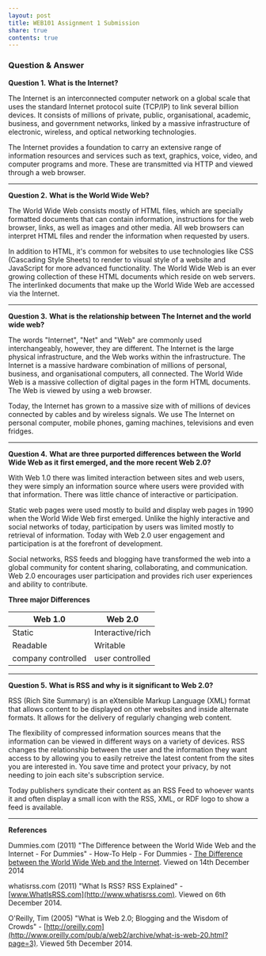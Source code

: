 ```yaml
---
layout: post
title: WEB101 Assignment 1 Submission
share: true
contents: true
---
```


### Question & Answer

**Question 1.**
**What is the Internet?**

   The Internet is an interconnected computer network on a global scale that uses the standard Internet protocol suite (TCP/IP) to link several billion devices. It consists of millions of private, public, organisational, academic, business, and government networks, linked by a massive infrastructure of electronic, wireless, and optical networking technologies. 

   The Internet provides a foundation to carry an extensive range of information resources and services such as text, graphics, voice, video, and computer programs and more. These are transmitted via HTTP and viewed through a web browser.


---


**Question 2.**
**What is the World Wide Web?**

   The World Wide Web consists mostly of HTML files, which are specially formatted documents that can contain information, instructions for the web browser, links, as well as images and other media. All web browsers can interpret HTML files and render the information when requested by users. 

   In addition to HTML, it's common for websites to use technologies like CSS (Cascading Style Sheets) to render to visual style of a website and JavaScript for more advanced functionality. The World Wide Web is an ever growing collection of these HTML documents which reside on web servers. The interlinked documents that make up the World Wide Web are accessed via the Internet.



---


**Question 3.**
**What is the relationship between The Internet and the world wide web?**

   The words "Internet", "Net" and "Web" are commonly used interchangeably, however, they are different. The Internet is the large physical infrastructure, and the Web works within the infrastructure. The Internet is a massive hardware combination of millions of personal, business, and organisational computers, all connected. The World Wide Web is a massive collection of digital pages in the form HTML documents. The Web is viewed by using a web browser.

   Today, the Internet has grown to a massive size with of millions of devices connected by cables and by wireless signals. We use The Internet on personal computer, mobile phones, gaming machines, televisions and even fridges.


---

**Question 4.**
**What are three purported differences between the World Wide Web as it first emerged, and the more recent Web 2.0?**

   With Web 1.0 there was limited interaction between sites and web users, they were simply an information source where users were provided with that information. There was little chance of interactive or participation. 

Static web pages were used mostly to build and display web pages in 1990 when the World Wide Web first emerged. Unlike the highly interactive and social networks of today, participation by users was limited mostly to retrieval of information. 
Today with Web 2.0 user engagement and participation is at the forefront of development. 

   Social networks, RSS feeds and blogging have transformed the web into a global community for content sharing, collaborating, and communication. Web 2.0 encourages user participation and provides rich user experiences and ability to contribute.


**Three major Differences**

Web 1.0  | Web 2.0
-------- | ------
Static   | Interactive/rich
Readable | Writable 
company controlled | user controlled



---


**Question 5.** 
**What is RSS and why is it significant to Web 2.0?**

RSS (Rich Site Summary) is an eXtensible Markup Language (XML) format that allows content to be displayed on other websites and inside alternate formats. It allows for the delivery of regularly changing web content.

The flexibility of compressed information sources means that the information can be viewed in different ways on a variety of devices. RSS changes the relationship between the user and the information they want access to by allowing you to easily retreive the latest content from the sites you are interested in. You save time and protect your privacy, by not needing to join each site's subscription service.

 Today publishers syndicate their content as an RSS Feed to whoever wants it and often display a small icon with the RSS, XML, or RDF logo to show a feed is available. 

---


**References**

Dummies.com (2011) "The Difference between the World Wide Web and the Internet - For Dummies" - How-To Help - For Dummies - [The Difference between the World Wide Web and the Internet](http://www.dummies.com/how-to/content/the-difference-between-the-world-wide-web-and-the-.html). Viewed on 14th December 2014

whatisrss.com (2011) "What Is RSS? RSS Explained" - [www.WhatIsRSS.com](http://www.whatisrss.com). Viewed on 6th December 2014. 

O'Reilly, Tim (2005) "What is Web 2.0; Blogging and the Wisdom of Crowds" - [http://oreilly.com](http://www.oreilly.com/pub/a/web2/archive/what-is-web-20.html?page=3). Viewed  5th December 2014.

